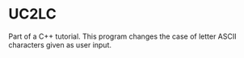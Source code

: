 # UC2LC
Part of a C++ tutorial. This program changes the case of letter ASCII characters given as user input.
